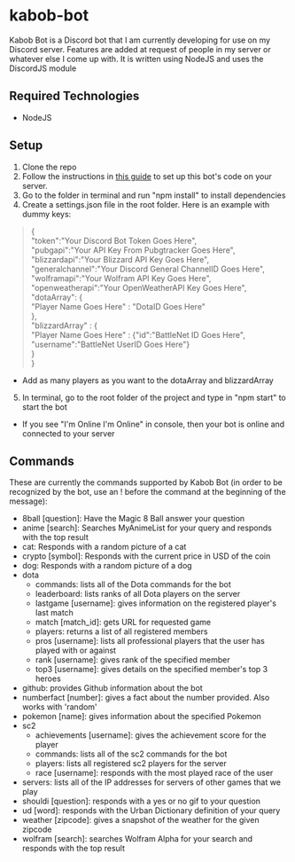 # kabob-bot
Kabob Bot is a Discord bot that I am currently developing for use on my Discord server. Features are added at request of people in my server or whatever else I come up with. 
It is written using NodeJS and uses the DiscordJS module

## Required Technologies
* NodeJS

## Setup
1. Clone the repo
2. Follow the instructions in [this guide](https://twentysix26.github.io/Red-Docs/red_guide_bot_accounts/) to set up this bot's code on your server.
3. Go to the folder in terminal and run "npm install" to install dependencies
4. Create a settings.json file in the root folder. Here is an example with dummy keys:
>{
<br>"token":"Your Discord Bot Token Goes Here",
<br>"pubgapi":"Your API Key From Pubgtracker Goes Here",
<br>"blizzardapi":"Your Blizzard API Key Goes Here",
<br>	"generalchannel":"Your Discord General ChannelID Goes Here",
<br>	"wolframapi":"Your Wolfram API Key Goes Here",
<br>	"openweatherapi":"Your OpenWeatherAPI Key Goes Here",
<br>	"dotaArray": {
<br>          "Player Name Goes Here" : "DotaID Goes Here"
<br>	},
<br>	"blizzardArray" : {
<br>             "Player Name Goes Here"  : {"id":"BattleNet ID Goes Here", "username":"BattleNet UserID Goes Here"}
<br>	}
<br>}
  * Add as many players as you want to the dotaArray and blizzardArray
5. In terminal, go to the root folder of the project and type in "npm start" to start the bot
  * If you see "I'm Online I'm Online" in console, then your bot is online and connected to your server

## Commands
These are currently the commands supported by Kabob Bot (in order to be recognized by the bot, use an ! before the command at the beginning of the message):  
* 8ball [question]: Have the Magic 8 Ball answer your question  
* anime [search]: Searches MyAnimeList for your query and responds with the top result  
* cat: Responds with a random picture of a cat  
* crypto [symbol]: Responds with the current price in USD of the coin  
* dog: Responds with a random picture of a dog  
* dota  
  * commands: lists all of the Dota commands for the bot
  * leaderboard: lists ranks of all Dota players on the server
  * lastgame [username]: gives information on the registered player's last match
  * match [match_id]: gets URL for requested game
  * players: returns a list of all registered members
  * pros [username]: lists all professional players that the user has played with or against
  * rank [username]: gives rank of the specified member
  * top3 [username]: gives details on the specified member's top 3 heroes
* github: provides Github information about the bot
* numberfact [number]: gives a fact about the number provided. Also works with 'random'
* pokemon [name]: gives information about the specified Pokemon
* sc2
  * achievements [username]: gives the achievement score for the player
  * commands: lists all of the sc2 commands for the bot
  * players: lists all registered sc2 players for the server
  * race [username]: responds with the most played race of the user
* servers: lists all of the IP addresses for servers of other games that we play
* shouldi [question]: responds with a yes or no gif to your question
* ud [word]: responds with the Urban Dictionary definition of your query
* weather [zipcode]: gives a snapshot of the weather for the given zipcode
* wolfram [search]: searches Wolfram Alpha for your search and responds with the top result
